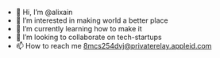 - 👋 Hi, I’m @alixain
- 👀 I’m interested in making world a better place
- 🌱 I’m currently learning how to make it
- 💞️ I’m looking to collaborate on tech-startups
- 📫 How to reach me 8mcs254dvj@privaterelay.appleid.com

<!---
alixain/alixain is a ✨ special ✨ repository because its `README.md` (this file) appears on your GitHub profile.
You can click the Preview link to take a look at your changes.
--->
